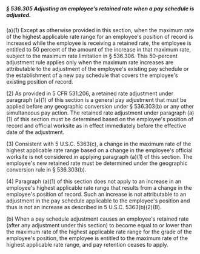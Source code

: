 ##### § 536.305 Adjusting an employee's retained rate when a pay schedule is adjusted. #####

(a)(1) Except as otherwise provided in this section, when the maximum rate of the highest applicable rate range for an employee's position of record is increased while the employee is receiving a retained rate, the employee is entitled to 50 percent of the amount of the increase in that maximum rate, subject to the maximum rate limitation in § 536.306. This 50-percent adjustment rule applies only when the maximum rate increases are attributable to the adjustment of the employee's existing pay schedule or the establishment of a new pay schedule that covers the employee's existing position of record.

(2) As provided in 5 CFR 531.206, a retained rate adjustment under paragraph (a)(1) of this section is a general pay adjustment that must be applied before any geographic conversion under § 536.303(b) or any other simultaneous pay action. The retained rate adjustment under paragraph (a)(1) of this section must be determined based on the employee's position of record and official worksite as in effect immediately before the effective date of the adjustment.

(3) Consistent with 5 U.S.C. 5363(c), a change in the maximum rate of the highest applicable rate range based on a change in the employee's official worksite is not considered in applying paragraph (a)(1) of this section. The employee's new retained rate must be determined under the geographic conversion rule in § 536.303(b).

(4) Paragraph (a)(1) of this section does not apply to an increase in an employee's highest applicable rate range that results from a change in the employee's position of record. Such an increase is not attributable to an adjustment in the pay schedule applicable to the employee's position and thus is not an increase as described in 5 U.S.C. 5363(b)(2)(B).

(b) When a pay schedule adjustment causes an employee's retained rate (after any adjustment under this section) to become equal to or lower than the maximum rate of the highest applicable rate range for the grade of the employee's position, the employee is entitled to the maximum rate of the highest applicable rate range, and pay retention ceases to apply.